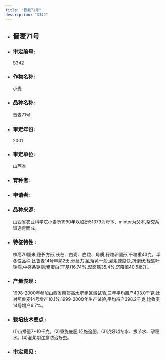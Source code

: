 ```yaml
---
title: "晋麦71号"
description: "S342"
---
```

* ## 晋麦71号
* ###  审定编号:  
   S342

*  ### 作物名称:  
   小麦

*   ###  品种名称: 
    晋麦71号

*   ### 审定年份: 
    2001

*   ### 审定单位:  
    山西省

*   ### 育种者:  
    

*   ### 申请者:  
    

*   ### 品种来源:  
    山西省农业科学院小麦所1990年以临汾51379为母本、mintor为父本,杂交系谱选育而成。

*   ### 特征特性 : 
    株高70厘米,穗长方形,长芒、白壳、白粒、角质,籽粒卵圆形,千粒重43克。半冬性品种,比鲁麦14号早熟2天,分蘖力强,落黄一般,灌浆速度快,抗倒伏;轻感叶锈病,中感条锈病;粗蛋白(干基)16.74%,湿面筋35.4%,沉降值40.5毫升。

*   ### 产量表现 : 
    1998-2000年参加山西省南部高水肥组区域试验,三年平均亩产403.0千克,比对照鲁麦14号增产10.1%;1999-2000年生产试验,平均亩产398.2千克,比鲁麦14号增产6.7%。

*   ### 栽培技术要点 : 
    (1)亩播量7~10千克。(2)重施底肥,轻施追肥。(3)浇好越冬水、拔节水、孕穗水。(4)灌浆期注意防治蚜虫。

*   ### 审定意见 : 
    
